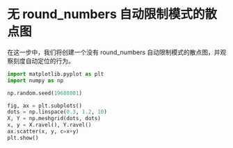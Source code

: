 # 无 round_numbers 自动限制模式的散点图

在这一步中，我们将创建一个没有 round_numbers 自动限制模式的散点图，并观察刻度自动定位的行为。

```python
import matplotlib.pyplot as plt
import numpy as np

np.random.seed(19680801)

fig, ax = plt.subplots()
dots = np.linspace(0.3, 1.2, 10)
X, Y = np.meshgrid(dots, dots)
x, y = X.ravel(), Y.ravel()
ax.scatter(x, y, c=x+y)
plt.show()
```
